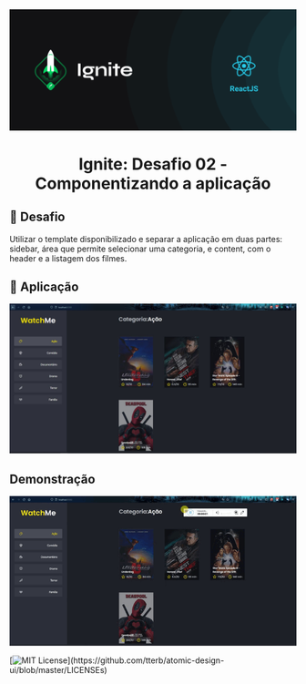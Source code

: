 <img alt="ignit" src="images/ignite.png" />
<h1 align="center">Ignite: Desafio 02 - Componentizando a aplicação</h1>

## :bookmark_tabs: Desafio

Utilizar o template disponibilizado e separar a aplicação em duas partes: sidebar, área que permite selecionar uma categoria, e content, com o header e a listagem dos filmes. 

## :sparkler: Aplicação
<img alt="ignit" src="images/front.JPG" />

## Demonstração
<img alt="ignite_gif" src="images/desafio_2.gif" />

[![MIT License](https://img.shields.io/apm/l/atomic-design-ui.svg?)](https://github.com/tterb/atomic-design-ui/blob/master/LICENSEs)

